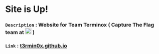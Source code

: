 # Site is Up!
### `Description` : Website for Team Terminox ( Capture The Flag team at [<img src="https://ctftime.org/static/images/ct/logo.svg"  height="20px">](https://ctftime.org/team/128587) )
### `Link` : [t3rmin0x.github.io](https://t3rmin0x.github.io/)
